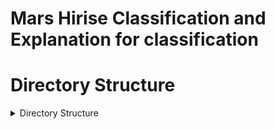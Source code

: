 # Mars Hirise Classification and Explanation for classification

# Directory Structure   
<details>
<summary>Directory Structure</summary>
.
├── backup_script
├── chkpts
├── data
├── docs
├── images
│   └── gradcam
├── losses
│   └── __pycache__
├── models
│   └── __pycache__
├── notebooks
├── results
│   └── cfmatrices
├── scripts
│   └── __pycache__
├── src
│   └── __pycache__
├── tests
└── utils
    ├── data
    │   └── __pycache__
    ├── data_utils
    │   └── __pycache__
    ├── explainable_utils
    │   └── __pycache__
    ├── general_utils
    └── __pycache__
<\details>

# Description of project

The goal behind the project is to train a classifier to classify the mars HiRISE images. The focus would be
to understand the decisions made by the classifier so as to understand the interpretability of the model. This
project aims to build an explainable CNN model to understand the following:
• Why did my CNN classify this object as such?
• Can I trust my CNN model?
This project serves as an introduction to learn building explainable and interpretable AI models. This will help
use trust us the ML model and truly understand the insights of the data. The final product can help build ML
modules that can be integrated with multiple decision making tasks, in this understanding what my model
sees and explain why what my camera sees is indeed a crater. In some cases when the ML model classifies a
completely new object into one of the known classes, it lets us know why and where the model looked at to
make such a decision. Finally this will truly help us the bias factor in the model and understand what the model
prejudices over.

# Prerequisites


In order to run the files for ML Challenges project, you will need python and pip3. 
(You can also use a conda environment)

Some important points:
1. It is highly recommended to have a machine with CUDA supported GPU for pytorch
2. Building conda environment is recommended for mangaging packages and modules
3. (Not recommended) The program is setup to use Pytorch CPU as well if GPU is not available
4. For visualization, please see the jupyter notebooks present in notebooks folder
5. (Recommended) There is a backup code in backup_script folder. If the following evaluate.py file fails, it is recommended to use the python script in this folder.

### Checkpoints and Dataset
The checkpoint for the Resnet 34 is present at : https://drive.google.com/file/d/1-2bUT6kls9bGVSbAiXc9saFzbdIPM0x2/view?usp=sharing 

The original dataset is present at : https://doi.org/10.5281/zenodo.4002935 

The data which has been split is present at : https://drive.google.com/file/d/1phWbjBjJePITe85z9gJmByPu4HH6GXkE/view?usp=sharing 


### pip

If pip, after activating environment, run :
```pip install -r requirements.txt```


### conda

```conda activate <env>```
```conda install --file requirements.txt```


# Usage

Activate the conda environment using 
```conda activate env_name```

Change directory to scripts.
To run using pretrained model (must be in chkpts directory) :
```python evaluate.py --pretrained-model-path <path to pth file>```

To train a new model:
```python evaluate.py```

To run the backup code, after getting into backup_script directory :
```python mlchallengesprojectfocalloss.py```

The newly trained model weights are stored as a pth file in results folder. To re use them, please store them in chkpts directory.

# Presentation
![presentation](./images/image.png)


# License

This project is licensed under the MIT License.
